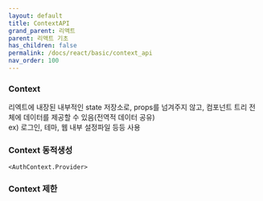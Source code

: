 ```yaml
---
layout: default
title: ContextAPI
grand_parent: 리액트
parent: 리액트 기초
has_children: false
permalink: /docs/react/basic/context_api
nav_order: 100
---
```



### **Context**
리엑트에 내장된 내부적인 state 저장소로, props를 넘겨주지 않고, 컴포넌트 트리 전체에 데이터를 제공할 수 있음(전역적 데이터 공유)  
ex) 로그인, 테마, 웹 내부 설정파일 등등 사용







### **Context 동적생성**
```<AuthContext.Provider>```


### **Context 제한**